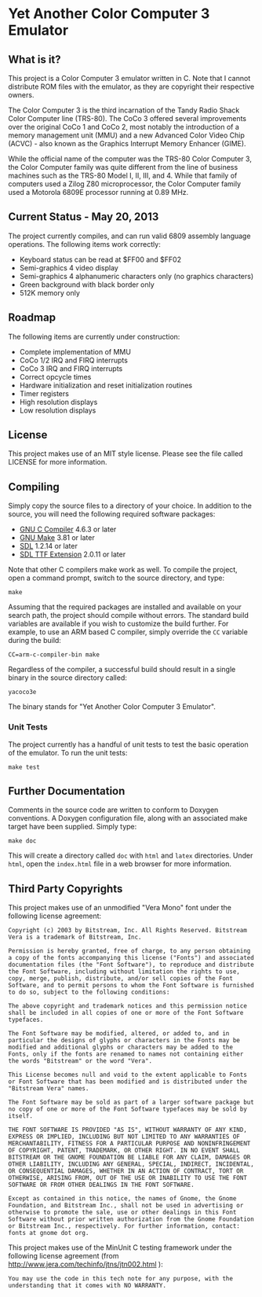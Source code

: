 # Yet Another Color Computer 3 Emulator

## What is it?

This project is a Color Computer 3 emulator written in C. Note that I cannot 
distribute ROM files with the emulator, as they are copyright their respective
owners. 

The Color Computer 3 is the third incarnation of the Tandy Radio Shack 
Color Computer line (TRS-80). The CoCo 3 offered several improvements over the
original CoCo 1 and CoCo 2, most notably the introduction of a memory
management unit (MMU) and a new Advanced Color Video Chip (ACVC) - also known
as the Graphics Interrupt Memory Enhancer (GIME). 

While the official name of the computer was the TRS-80 Color Computer 3,
the Color Computer family was quite different from the line of business 
machines such as the TRS-80 Model I, II, III, and 4. While that family
of computers used a Zilog Z80 microprocessor, the Color Computer family used 
a Motorola 6809E processor running at 0.89 MHz. 

## Current Status - May 20, 2013

The project currently compiles, and can run valid 6809 assembly language
operations. The following items work correctly:

* Keyboard status can be read at $FF00 and $FF02
* Semi-graphics 4 video display
* Semi-graphics 4 alphanumeric characters only (no graphics characters)
* Green background with black border only
* 512K memory only

## Roadmap

The following items are currently under construction:

* Complete implementation of MMU
* CoCo 1/2 IRQ and FIRQ interrupts
* CoCo 3 IRQ and FIRQ interrupts
* Correct opcycle times
* Hardware initialization and reset initialization routines
* Timer registers
* High resolution displays
* Low resolution displays


## License

This project makes use of an MIT style license. Please see the file called 
LICENSE for more information.


## Compiling

Simply copy the source files to a directory of your choice. In addition to
the source, you will need the following required software packages:

* [GNU C Compiler](http://gcc.gnu.org/) 4.6.3 or later
* [GNU Make](http://www.gnu.org/software/make/) 3.81 or later
* [SDL](http://www.libsdl.org/) 1.2.14 or later
* [SDL TTF Extension](http://www.libsdl.org/projects/SDL_ttf/) 2.0.11 or later

Note that other C compilers make work as well. To compile the project, open a
command prompt, switch to the source directory, and type:

    make

Assuming that the required packages are installed and available on your search
path, the project should compile without errors. The standard build variables
are available if you wish to customize the build further. For example, to use
an ARM based C compiler, simply override the `CC` variable during the build:

    CC=arm-c-compiler-bin make

Regardless of the compiler, a successful build should result in a single binary
in the source directory called:

    yacoco3e

The binary stands for "Yet Another Color Computer 3 Emulator".

### Unit Tests

The project currently has a handful of unit tests to test the basic operation
of the emulator. To run the unit tests:

    make test


## Further Documentation

Comments in the source code are written to conform to Doxygen conventions. 
A Doxygen configuration file, along with an associated make target have been
supplied. Simply type:

    make doc

This will create a directory called `doc` with `html` and `latex` directories.
Under `html`, open the `index.html` file in a web browser for more information.


## Third Party Copyrights

This project makes use of an unmodified "Vera Mono" font under the 
following license agreement:

    Copyright (c) 2003 by Bitstream, Inc. All Rights Reserved. Bitstream
    Vera is a trademark of Bitstream, Inc.

    Permission is hereby granted, free of charge, to any person obtaining
    a copy of the fonts accompanying this license ("Fonts") and associated
    documentation files (the "Font Software"), to reproduce and distribute
    the Font Software, including without limitation the rights to use,
    copy, merge, publish, distribute, and/or sell copies of the Font
    Software, and to permit persons to whom the Font Software is furnished
    to do so, subject to the following conditions:
    
    The above copyright and trademark notices and this permission notice
    shall be included in all copies of one or more of the Font Software
    typefaces.
    
    The Font Software may be modified, altered, or added to, and in
    particular the designs of glyphs or characters in the Fonts may be
    modified and additional glyphs or characters may be added to the
    Fonts, only if the fonts are renamed to names not containing either
    the words "Bitstream" or the word "Vera".
    
    This License becomes null and void to the extent applicable to Fonts
    or Font Software that has been modified and is distributed under the
    "Bitstream Vera" names.
    
    The Font Software may be sold as part of a larger software package but
    no copy of one or more of the Font Software typefaces may be sold by
    itself.
    
    THE FONT SOFTWARE IS PROVIDED "AS IS", WITHOUT WARRANTY OF ANY KIND,
    EXPRESS OR IMPLIED, INCLUDING BUT NOT LIMITED TO ANY WARRANTIES OF
    MERCHANTABILITY, FITNESS FOR A PARTICULAR PURPOSE AND NONINFRINGEMENT
    OF COPYRIGHT, PATENT, TRADEMARK, OR OTHER RIGHT. IN NO EVENT SHALL
    BITSTREAM OR THE GNOME FOUNDATION BE LIABLE FOR ANY CLAIM, DAMAGES OR
    OTHER LIABILITY, INCLUDING ANY GENERAL, SPECIAL, INDIRECT, INCIDENTAL,
    OR CONSEQUENTIAL DAMAGES, WHETHER IN AN ACTION OF CONTRACT, TORT OR
    OTHERWISE, ARISING FROM, OUT OF THE USE OR INABILITY TO USE THE FONT
    SOFTWARE OR FROM OTHER DEALINGS IN THE FONT SOFTWARE.
    
    Except as contained in this notice, the names of Gnome, the Gnome
    Foundation, and Bitstream Inc., shall not be used in advertising or
    otherwise to promote the sale, use or other dealings in this Font
    Software without prior written authorization from the Gnome Foundation
    or Bitstream Inc., respectively. For further information, contact:
    fonts at gnome dot org.

This project makes use of the MinUnit C testing framework under the
following license agreement (from http://www.jera.com/techinfo/jtns/jtn002.html ):

    You may use the code in this tech note for any purpose, with the 
    understanding that it comes with NO WARRANTY.
